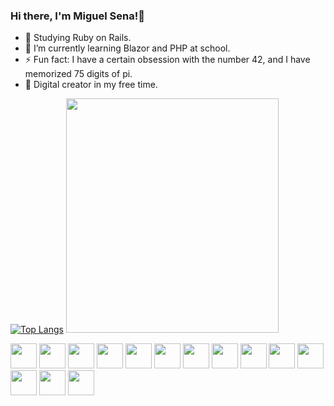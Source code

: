 ### Hi there, I'm Miguel Sena!👋

- 💎 Studying Ruby on Rails.
- 🌱 I’m currently learning Blazor and PHP at school.
- ⚡ Fun fact: I have a certain obsession with the number 42, and I have memorized 75 digits of pi.
- 🎨 Digital creator in my free time.

[![Top Langs](https://github-readme-stats.vercel.app/api/top-langs/?username=senamiguel&layout=pie&theme=merko)](https://github.com/senamiguel/github-readme-stats)
<img src="https://media1.tenor.com/m/GOabrbLMl4AAAAAd/plink-cat-plink.gif" width="340" height="375"/>
<div>
  <img src="https://media1.tenor.com/m/N3qwkwoXDD0AAAAC/crunch-cat.gif" width="42" height="40"/>
  <img src="https://github.com/senamiguel/PeopleGen/assets/68573307/d9000909-b2d8-4270-b60f-15fb78a81cb4" width="42" height="40"/>
  <img src="https://media1.tenor.com/m/ZuXnTDxIbjQAAAAC/shocked-shocked-cat.gif" width="42" height="40"/>
  <img src="https://media1.tenor.com/m/5Alq9lk3YAQAAAAC/angry.gif" width="42" height="40"/>
  <img src="https://media1.tenor.com/m/QQTLF-JE2VcAAAAC/kiss.gif" width="42" height="40"/>
  <img src="https://media1.tenor.com/m/dDu9uYP_2i0AAAAC/water-cat-cat.gif" width="42" height="40"/>
  <img src="https://media1.tenor.com/m/2CeJ1F1SOtMAAAAC/hug.gif" width="42" height="40"/>
  <img src="https://media1.tenor.com/m/ygBBsWL5DAUAAAAC/cat-kiss-extasyxx.gif" width="42" height="40"/>
  <img src="https://media1.tenor.com/m/uxPM15EwAxEAAAAC/cat-kiss.gif" width="42" height="40"/>
  <img src="https://media1.tenor.com/m/1CH3jcj87Q0AAAAC/silly-cat-cat-meme-face.gif" width="42" height="40"/>
  <img src="https://media1.tenor.com/m/7t63GFnoIPUAAAAd/huh-cat-huh-m4rtin.gif" width="42" height="40"/>
  <img src="https://media1.tenor.com/m/DRgXad_JuuQAAAAC/bobitos-mimis.gif" width="42" height="40"/>
  <img src="https://media1.tenor.com/m/EkfaefdaRqgAAAAd/luna-cat.gif" width="42" height="40"/>
  <img src="https://media1.tenor.com/m/PJevjyLAlhkAAAAd/cat-wrestling-cat-choking.gif" width="42" height="40"/>
</div>
